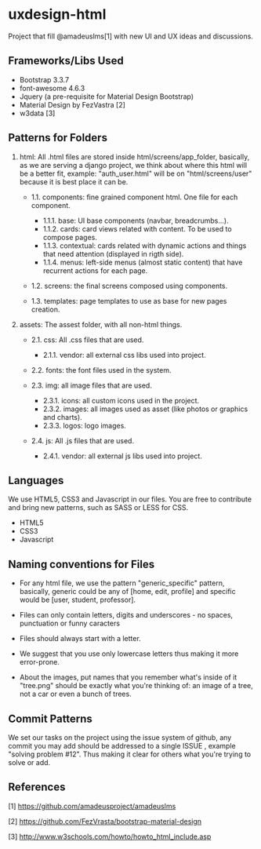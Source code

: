 # uxdesign-html   
Project that fill @amadeuslms[1] with new UI and UX ideas and discussions.

## Frameworks/Libs Used

* Bootstrap 3.3.7
* font-awesome 4.6.3
* Jquery (a pre-requisite for Material Design Bootstrap)
* Material Design by FezVastra [2]
* w3data [3]

## Patterns for Folders

1. html: All .html files are stored inside html/screens/app_folder, basically, as we are serving a django project, we think about where this html will be a better fit, example: "auth_user.html" will be on "html/screens/user" because it is best place it can be.   
	- 1.1. components: fine grained component html. One file for each component.   
		- 1.1.1. base: UI base components (navbar, breadcrumbs...).   
		- 1.1.2. cards: card views related with content. To be used to compose pages.   
		- 1.1.3. contextual: cards related with dynamic actions and things that need attention (displayed in rigth side).   
		- 1.1.4. menus: left-side menus (almost static content) that have recurrent actions for each page.   
   
	- 1.2. screens: the final screens composed using components.   
   
	- 1.3. templates: page templates to use as base for new pages creation.   

2. assets: The assest folder, with all non-html things.   
	- 2.1. css: All .css files that are used.   
		- 2.1.1. vendor: all external css libs used into project.   
   
	- 2.2. fonts: the font files used in the system.   
   
	- 2.3. img: all image files that are used.   
		- 2.3.1. icons: all custom icons used in the project.   
		- 2.3.2. images: all images used as asset (like photos or graphics and charts).   
		- 2.3.3. logos: logo images.   
   	
	- 2.4. js: All .js files that are used.   
		- 2.4.1. vendor: all external js libs used into project.   

## Languages   
We use HTML5, CSS3 and Javascript in our files. You are free to contribute and bring new patterns, such as SASS or LESS for CSS. 

* HTML5
* CSS3
* Javascript

## Naming conventions for Files

 * For any html file, we use the pattern "generic_specific" pattern, basically, generic could be any of [home, edit, profile] and specific would be [user, student, professor].

 * Files can only contain letters, digits and underscores - no spaces, punctuation or funny caracters

 * Files should always start with a letter.

 * We suggest that you use only lowercase letters thus making it more error-prone.

 * About the images, put names that you remember what's inside of it "tree.png" should be exactly what you're thinking of: an image of a tree, not a car or even  a bunch of trees.


## Commit Patterns   
We set our tasks on the project using the issue system of github, any commit you may add should be addressed to a single ISSUE , example "solving problem #12". Thus making it clear for others what you're trying to solve or add.

## References
[1] https://github.com/amadeusproject/amadeuslms

[2] https://github.com/FezVrasta/bootstrap-material-design

[3] http://www.w3schools.com/howto/howto_html_include.asp